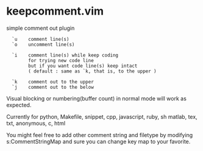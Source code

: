 keepcomment.vim
===============
simple comment out plugin

      `u    comment line(s)
      `o    uncomment line(s)

      `i    comment line(s) while keep coding
            for trying new code line
            but if you want code line(s) keep intact
            ( default : same as `k, that is, to the upper )

      `k    comment out to the upper
      `j    comment out to the below
      
Visual blocking or numbering(buffer count) in normal mode
will work as expected.

Currently
for
        python, Makefile, snippet, cpp, javascript, ruby, sh
        matlab, tex, txt, anonymous, c, html

You might feel free to add other comment string and filetype
by modifying s:CommentStringMap
and sure you can change key map to your favorite.

